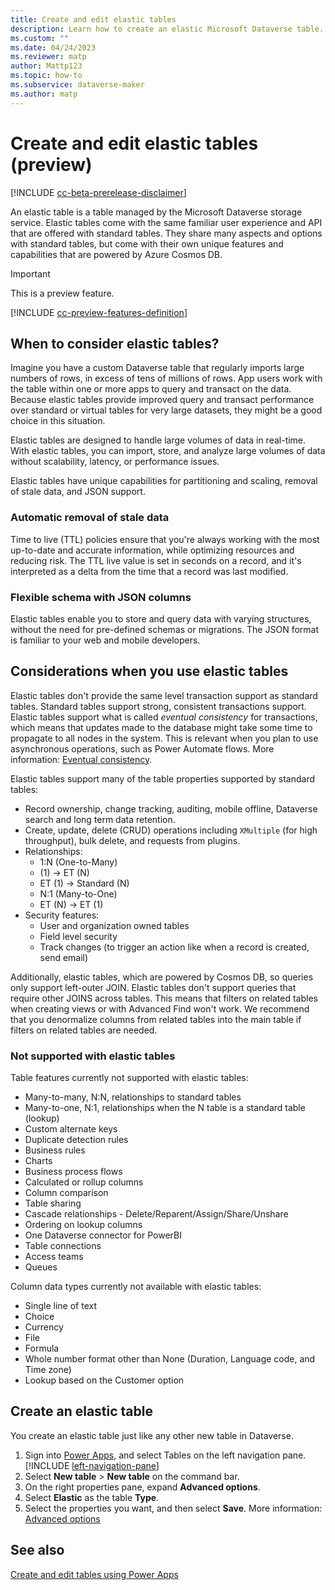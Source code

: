 ```yaml
---
title: Create and edit elastic tables
description: Learn how to create an elastic Microsoft Dataverse table.
ms.custom: ""
ms.date: 04/24/2023
ms.reviewer: matp
author: Mattp123
ms.topic: how-to
ms.subservice: dataverse-maker
ms.author: matp
---
```

# Create and edit elastic tables (preview)

[!INCLUDE [cc-beta-prerelease-disclaimer](../../includes/cc-beta-prerelease-disclaimer.md)]

An elastic table is a table managed by the Microsoft Dataverse storage service. Elastic tables come with the same familiar user experience and API that are offered with standard tables. They share many aspects and options with standard tables, but come with their own unique features and capabilities that are powered by Azure Cosmos DB.

> [!IMPORTANT]
> This is a preview feature.
> 
> [!INCLUDE [cc-preview-features-definition](../../includes/cc-preview-features-definition.md)]

## When to consider elastic tables?

Imagine you have a custom Dataverse table that regularly imports large numbers of rows, in excess of tens of millions of rows. App users work with the table within one or more apps to query and transact on the data. Because elastic tables provide improved query and transact performance over standard or virtual tables for very large datasets, they might be a good choice in this situation.

Elastic tables are designed to handle large volumes of data in real-time. With elastic tables, you can import, store, and analyze large volumes of data without scalability, latency, or performance issues.

Elastic tables have unique capabilities for partitioning and scaling, removal of stale data, and JSON support.

### Automatic removal of stale data

Time to live (TTL) policies ensure that you're always working with the most up-to-date and accurate information, while optimizing resources and reducing risk. The TTL live value is set in seconds on a record, and it's interpreted as a delta from the time that a record was last modified.

### Flexible schema with JSON columns

Elastic tables enable you to store and query data with varying structures, without the need for pre-defined schemas or migrations. The JSON format is familiar to your web and mobile developers.
  
## Considerations when you use elastic tables  

Elastic tables don't provide the same level transaction support as standard tables. Standard tables support strong, consistent transactions support. Elastic tables support what is called *eventual consistency* for transactions, which means that updates made to the database might take some time to propagate to all nodes in the system. This is relevant when you plan to use asynchronous operations, such as Power Automate flows. More information: [Eventual consistency](/azure/cosmos-db/consistency-levels#eventual-consistency).

Elastic tables support many of the table properties supported by standard tables:

- Record ownership, change tracking, auditing, mobile offline, Dataverse search and long term data retention.
- Create, update, delete (CRUD) operations including `XMultiple` (for high throughput), bulk delete, and requests from plugins.
- Relationships:
   - 1:N (One-to-Many)
   - (1) -> ET (N)  <!-- What's ET? Elastic table? Why can't we just state that elastic tables support both 1:N (one-to-many) and N:1 (many-to-one) relationships with both standard and elastic tables. For example, you can have an elastic table relationship with many standard tables or a standard table relationship with many elastic tables.-->
   - ET (1) -> Standard (N)
   - N:1 (Many-to-One)
   - ET (N) -> ET (1)
- Security features:
   - User and organization owned tables
   - Field level security
   - Track changes (to trigger an action like when a record is created, send email) <!-- you mean the track changes attribute? -->

Additionally, elastic tables, which are powered by Cosmos DB, so queries only support left-outer JOIN. Elastic tables don't support queries that require other JOINS across tables. This means that filters on related tables when creating views or with Advanced Find won't work. We recommend that you denormalize columns from related tables into the main table if filters on related tables are needed. <!-- what does it mean to denormalize columns from related tables into the main table? -->

### Not supported with elastic tables

Table features currently not supported with elastic tables:

- Many-to-many, N:N, relationships to standard tables
- Many-to-one, N:1, relationships when the N table is a standard table (lookup)
- Custom alternate keys
- Duplicate detection rules
- Business rules
- Charts
- Business process flows
- Calculated or rollup columns
- Column comparison <!-- What is this? -->
- Table sharing
- Cascade relationships - Delete/Reparent/Assign/Share/Unshare
- Ordering on lookup columns
- One Dataverse connector for PowerBI
- Table connections
- Access teams
- Queues

Column data types currently not available with elastic tables:

- Single line of text
- Choice
- Currency
- File
- Formula
- Whole number format other than None (Duration, Language code, and Time zone)
- Lookup based on the Customer option

## Create an elastic table

You create an elastic table just like any other new table in Dataverse.

1. Sign into [Power Apps](https://make.powerapps.com/?utm_source=padocs&utm_medium=linkinadoc&utm_campaign=referralsfromdoc), and select Tables on the left navigation pane. [!INCLUDE [left-navigation-pane](../../includes/left-navigation-pane.md)]
1. Select **New table** > **New table** on the command bar.
1. On the right properties pane, expand **Advanced options**.
1. Select **Elastic** as the table **Type**.
1. Select the properties you want, and then select **Save**. More information: [Advanced options](create-edit-entities-portal.md#advanced-options)

## See also

[Create and edit tables using Power Apps](create-edit-entities-portal.md)